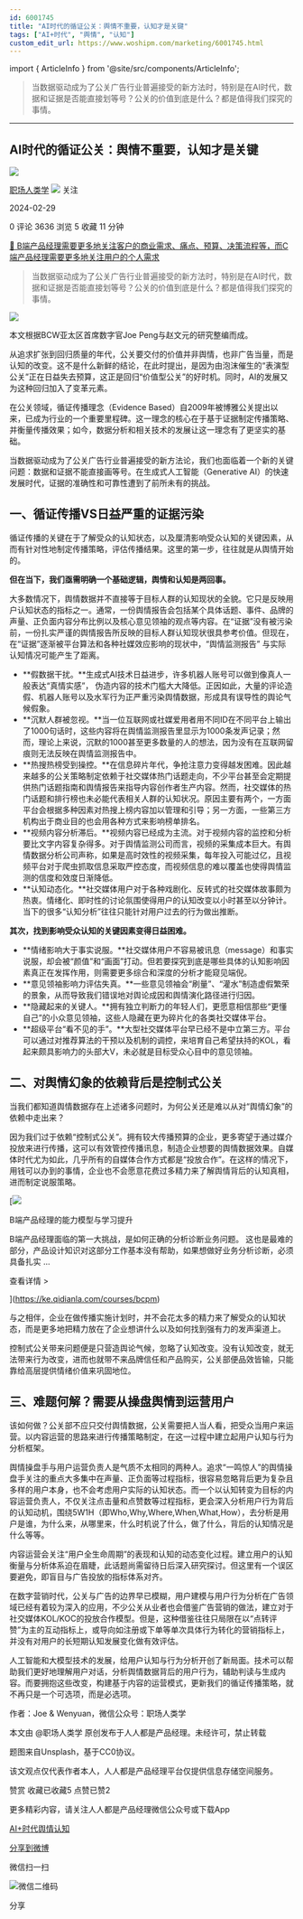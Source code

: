```yaml
---
id: 6001745
title: "AI时代的循证公关：舆情不重要，认知才是关键"
tags: ["AI+时代", "舆情", "认知"]
custom_edit_url: https://www.woshipm.com/marketing/6001745.html
---
```

import { ArticleInfo } from '@site/src/components/ArticleInfo';

<ArticleInfo
    author="职场人类学"
    authorLink="https://www.woshipm.com/u/983216"
    published="2024-02-29"
    views={3636}
    comments={0}
    collects={5}
/>

> 当数据驱动成为了公关广告行业普遍接受的新方法时，特别是在AI时代，数据和证据是否能直接划等号？公关的价值到底是什么？都是值得我们探究的事情。

---

## AI时代的循证公关：舆情不重要，认知才是关键

[![](https://static.woshipm.com/view/woshipm_api_def_20230821111209_7628.png?imageView2/1/w/72/h/72/q/100)](https://www.woshipm.com/u/983216)

[职场人类学](https://www.woshipm.com/u/983216) ![](https://static.woshipm.com/tag/1101_1@2x.png) 关注

2024-02-29

0 评论 3636 浏览 5 收藏 11 分钟

[🔗 B端产品经理需要更多地关注客户的商业需求、痛点、预算、决策流程等，而C端产品经理需要更多地关注用户的个人需求](https://ke.qidianla.com/courses/bcpm)

> 当数据驱动成为了公关广告行业普遍接受的新方法时，特别是在AI时代，数据和证据是否能直接划等号？公关的价值到底是什么？都是值得我们探究的事情。

![](https://image.woshipm.com/2023/05/06/e9debfa4-ec01-11ed-bbb6-00163e0b5ff3.jpg)

本文根据BCW亚太区首席数字官Joe Peng与赵文元的研究整编而成。

从追求扩张到回归质量的年代，公关要交付的价值并非舆情，也非广告当量，而是认知的改变。这不是什么新鲜的结论，在此时提出，是因为由泡沫催生的“表演型公关”正在日益失去预算，这正是回归“价值型公关”的好时机。同时，AI的发展又为这种回归加入了变革元素。

在公关领域，循证传播理念（Evidence Based）自2009年被博雅公关提出以来，已成为行业的一个重要里程碑。这一理念的核心在于基于证据制定传播策略、并衡量传播效果；如今，数据分析和相关技术的发展让这一理念有了更坚实的基础。

当数据驱动成为了公关广告行业普遍接受的新方法论，我们也面临着一个新的关键问题：数据和证据不能直接画等号。在生成式人工智能（Generative AI）的快速发展时代，证据的准确性和可靠性遭到了前所未有的挑战。

## 一、循证传播VS日益严重的证据污染

循证传播的关键在于了解受众的认知状态，以及厘清影响受众认知的关键因素，从而有针对性地制定传播策略，评估传播结果。这里的第一步，往往就是从舆情开始的。

**但在当下，我们亟需明确一个基础逻辑，舆情和认知是两回事。**

大多数情况下，舆情数据并不直接等于目标人群的认知现状的全貌。它只是反映用户认知状态的指标之一。通常，一份舆情报告会包括某个具体话题、事件、品牌的声量、正负面内容分布比例以及核心意见领袖的观点等内容。在“证据”没有被污染前，一份扎实严谨的舆情报告所反映的目标人群认知现状很具参考价值。但现在，在“证据”逐渐被平台算法和各种社媒效应影响的现状中，“舆情监测报告” 与实际认知情况可能产生了距离。

*   **假数据干扰。**生成式AI技术日益进步，许多机器人账号可以做到像真人一般表达“真情实感”， 伪造内容的技术门槛大大降低。正因如此，大量的评论造假、机器人账号以及水军行为正严重污染舆情数据，形成具有误导性的舆论气候假象。
*   **沉默人群被忽视。**当一位互联网或社媒爱用者用不同ID在不同平台上输出了1000句话时，这些内容将在舆情监测报告里显示为1000条发声记录；然而，理论上来说，沉默的1000甚至更多数量的人的想法，因为没有在互联网留痕则无法反映在舆情监测报告中。
*   **热搜热榜受到操控。**在信息碎片年代，争抢注意力变得越发困难。因此越来越多的公关策略制定依赖于社交媒体热门话题走向，不少平台甚至会定期提供热门话题指南和舆情报告来指导内容创作者生产内容。然而，社交媒体的热门话题和排行榜也未必能代表相关人群的认知状况。原因主要有两个，一方面平台会根据多种因素对热搜上榜内容加以管理和引导；另一方面，一些第三方机构出于商业目的也会用各种方式来影响榜单排名。
*   **视频内容分析滞后。**视频内容已经成为主流。对于视频内容的监控和分析要比文字内容复杂得多。对于舆情监测公司而言，视频的采集成本巨大。有舆情数据分析公司声称，如果是高时效性的视频采集，每年投入可能过亿，且视频平台对于爬虫抓取信息采取严控态度，而视频信息的难以覆盖也使得舆情监测的信度和效度日渐降低。
*   **认知动态化。**社交媒体用户对于各种戏剧化、反转式的社交媒体故事颇为热衷。情绪化、即时性的讨论氛围使得用户的认知改变以小时甚至以分钟计。当下的很多“认知分析”往往只能针对用户过去的行为做出推断。

**其次，找到影响受众认知的关键因素变得日益困难。**

*   **情绪影响大于事实说服。**社交媒体用户不容易被讯息（message）和事实说服，却会被“颜值”和“画面”打动。但若要探究到底是哪些具体的认知影响因素真正在发挥作用，则需要更多综合和深度的分析才能窥见端倪。
*   **意见领袖影响力评估失真。**一些意见领袖会“刷量”、“灌水”制造虚假繁荣的景象，从而导致我们错误地对舆论成因和舆情演化路径进行归因。
*   **隐藏起来的关键人。**拥有独立判断力的年轻人们，更愿意相信那些“更懂自己”的小众意见领袖，这些人隐藏在更为碎片化的各类社交媒体平台。
*   **超级平台“看不见的手”。**大型社交媒体平台早已经不是中立第三方。平台可以通过对推荐算法的干预以及机制的调控，来培育自己希望扶持的KOL，看起来颇具影响力的头部大V，未必就是目标受众心目中的意见领袖。

## 二、对舆情幻象的依赖背后是控制式公关

当我们都知道舆情数据存在上述诸多问题时，为何公关还是难以从对“舆情幻象”的依赖中走出来？

因为我们过于依赖“控制式公关”。拥有较大传播预算的企业，更多寄望于通过媒介投放来进行传播，这可以有效管控传播讯息，制造企业想要的舆情数据效果。自媒体时代尤为如此，几乎所有的自媒体合作方式都是“投放合作”。在这样的情况下，用钱可以办到的事情，企业也不会愿意花费过多精力来了解舆情背后的认知真相，进而制定说服策略。

[![](https://image.woshipm.com/2023/08/02/1554eea8-30e3-11ee-88e7-00163e0b5ff3.png)

B端产品经理的能力模型与学习提升

B端产品经理面临的第一大挑战，是如何正确的分析诊断业务问题。 这也是最难的部分，产品设计知识对这部分工作基本没有帮助，如果想做好业务分析诊断，必须具备扎实 ...

查看详情 >

](https://ke.qidianla.com/courses/bcpm)

与之相伴，企业在做传播实施计划时，并不会花太多的精力来了解受众的认知状态，而是更多地把精力放在了企业想讲什么以及如何找到强有力的发声渠道上。

控制式公关带来问题便是只营造舆论气候，忽略了认知改变。没有认知改变，就无法带来行为改变，进而也就带不来品牌信任和产品购买，公关部便品效皆输，只能靠给高层提供情绪价值来巩固地位。

## 三、难题何解？需要从操盘舆情到运营用户

该如何做？公关部不应只交付舆情数据，公关需要把人当人看，把受众当用户来运营。以内容运营的思路来进行传播策略制定，在这一过程中建立起用户认知与行为分析框架。

舆情操盘手与用户运营负责人是气质不太相同的两种人。追求“一鸣惊人”的舆情操盘手关注的重点大多集中在声量、正负面等过程指标，很容易忽略背后更为复杂且多样的用户本身，也不会考虑用户实际的认知状态。而一个以认知转变为目标的内容运营负责人，不仅关注点击量和点赞数等过程指标，更会深入分析用户行为背后的认知动机，围绕5W1H（即Who,Why,Where,When,What,How），去分析是用户是谁，为什么来，从哪里来，什么时机说了什么，做了什么，背后的认知情况是什么等等。

内容运营会关注“用户全生命周期”的表现和认知的动态变化过程。建立用户的认知衡量与分析体系迫在眉睫，此话题尚需留待日后深入研究探讨。但这里有一个误区要避免，即盲目与广告投放的指标体系对齐。

在数字营销时代，公关与广告的边界早已模糊，用户建模与用户行为分析在广告领域已经有着较为深入的应用，不少公关从业者也会借鉴广告营销的做法，建立对于社交媒体KOL/KOC的投放合作模型。但是，这种借鉴往往只局限在以“点转评赞”为主的互动指标上，或导向如注册或下单等单次具体行为转化的营销指标上，并没有对用户的长短期认知发展变化做有效评估。

人工智能和大模型技术的发展，给用户认知与行为分析开创了新局面。技术可以帮助我们更好地理解用户对话，分析舆情数据背后的用户行为，辅助判读与生成内容。而要拥抱这些改变，构建基于内容的运营模式，更新我们的循证传播策略，就不再只是一个可选项，而是必选项。

作者：Joe & Wenyuan，微信公众号：职场人类学

本文由 @职场人类学 原创发布于人人都是产品经理。未经许可，禁止转载

题图来自Unsplash，基于CC0协议。

该文观点仅代表作者本人，人人都是产品经理平台仅提供信息存储空间服务。

赞赏 收藏已收藏5 点赞已赞2

更多精彩内容，请关注人人都是产品经理微信公众号或下载App

[AI+时代](https://www.woshipm.com/tag/ai%e6%97%b6%e4%bb%a3)[舆情](https://www.woshipm.com/tag/%e8%88%86%e6%83%85)[认知](https://www.woshipm.com/tag/%e8%ae%a4%e7%9f%a5)

[分享到微博](https://service.weibo.com/share/share.php?appkey=2775287854&title=AI时代的循证公关：舆情不重要，认知才是关键&url=https://www.woshipm.com/marketing/6001745.html&pic=https://image.woshipm.com/2023/05/06/e9debfa4-ec01-11ed-bbb6-00163e0b5ff3.jpg)

微信扫一扫

![微信二维码](https://api.pwmqr.com/qrcode/create/?url=https://www.woshipm.com/marketing/6001745.html)

分享